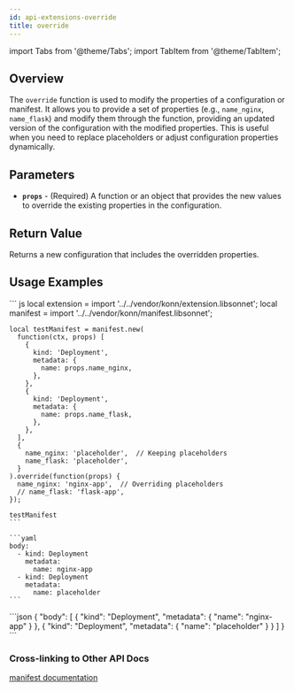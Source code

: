 ```yaml
---
id: api-extensions-override
title: override
---
```


import Tabs from '@theme/Tabs';
import TabItem from '@theme/TabItem';



## Overview
The `override` function is used to modify the properties of a configuration or manifest. It allows you to provide a set of properties (e.g., `name_nginx`, `name_flask`) and modify them through the function, providing an updated version of the configuration with the modified properties. This is useful when you need to replace placeholders or adjust configuration properties dynamically.

## Parameters
- **`props`** - (Required) A function or an object that provides the new values to override the existing properties in the configuration.

## Return Value
Returns a new configuration that includes the overridden properties.
## Usage Examples

<Tabs>
     <TabItem value="jsonnet" label="Jsonnet" default>
    ``` js
    local extension = import '../../vendor/konn/extension.libsonnet';
    local manifest = import '../../vendor/konn/manifest.libsonnet';

    local testManifest = manifest.new(
      function(ctx, props) [
        {
          kind: 'Deployment',
          metadata: {
            name: props.name_nginx,
          },
        },
        {
          kind: 'Deployment',
          metadata: {
            name: props.name_flask,
          },
        },
      ],
      {
        name_nginx: 'placeholder',  // Keeping placeholders
        name_flask: 'placeholder',
      }
    ).override(function(props) {
      name_nginx: 'nginx-app',  // Overriding placeholders
      // name_flask: 'flask-app',
    });

    testManifest
    ``` 
  </TabItem>
  <TabItem value="yaml" label="YAML Output">

    ```yaml
    body:
      - kind: Deployment
        metadata:
          name: nginx-app
      - kind: Deployment
        metadata:
          name: placeholder
    ```
  </TabItem>
  <TabItem value="json" label="JSON Output">
    ```json
    {
       "body": [
          {
             "kind": "Deployment",
             "metadata": {
                "name": "nginx-app"
             }
          },
          {
             "kind": "Deployment",
             "metadata": {
                "name": "placeholder"
             }
          }
       ]
    }
    ```
    </TabItem>
</Tabs>

### Cross-linking to Other API Docs
[manifest documentation](/api/manifest/api-manifest-new)